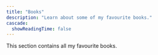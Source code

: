 ```yaml
---
title: "Books"
description: "Learn about some of my favourite books."
cascade:
  showReadingTime: false
---
```


This section contains all my favourite books.
